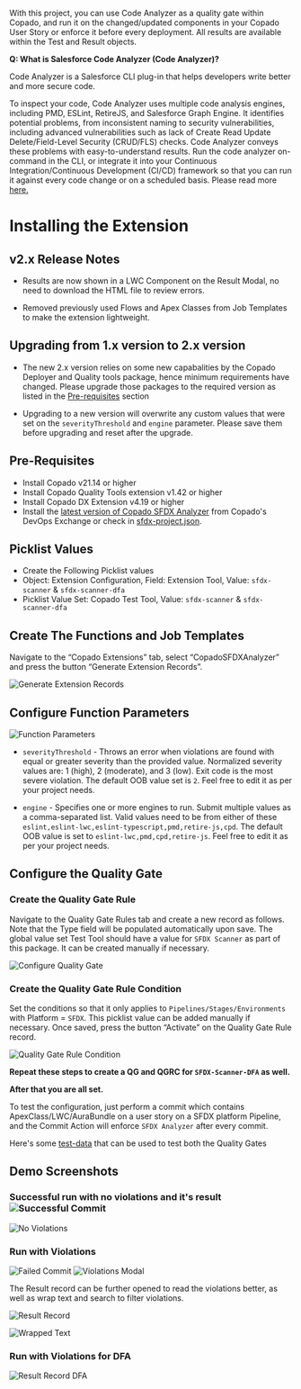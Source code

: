With this project, you can use Code Analyzer as a quality gate within Copado, and run it on the changed/updated components in your Copado User Story or enforce it before every deployment. All results are available within the Test and Result objects.

**Q: What is Salesforce Code Analyzer (Code Analyzer)?**

Code Analyzer is a Salesforce CLI plug-in that helps developers write better and more secure code.

To inspect your code, Code Analyzer uses multiple code analysis engines, including PMD, ESLint, RetireJS, and Salesforce Graph Engine. It identifies potential problems, from inconsistent naming to security vulnerabilities, including advanced vulnerabilities such as lack of Create Read Update Delete/Field-Level Security (CRUD/FLS) checks. Code Analyzer conveys these problems with easy-to-understand results. Run the code analyzer on-command in the CLI, or integrate it into your Continuous Integration/Continuous Development (CI/CD) framework so that you can run it against every code change or on a scheduled basis. Please read more [here.](https://forcedotcom.github.io/sfdx-scanner/en/v3.x/faq/)

# Installing the Extension

## v2.x Release Notes

- Results are now shown in a LWC Component on the Result Modal, no need to download the HTML file to review errors.

- Removed previously used Flows and Apex Classes from Job Templates to make the extension lightweight.

## Upgrading from 1.x version to 2.x version

- The new 2.x version relies on some new capabalities by the Copado Deployer and Quality tools package, hence minimum requirements have changed. Please upgrade those packages to the required version as listed in the [Pre-requisites](#pre-requisites) section

- Upgrading to a new version will overwrite any custom values that were set on the `severityThreshold` and `engine` parameter. Please save them before upgrading and reset after the upgrade.

## Pre-Requisites
* Install Copado v21.14 or higher
* Install Copado Quality Tools extension v1.42 or higher
* Install Copado DX Extension v4.19 or higher
* Install the [latest version of Copado SFDX Analyzer](https://success.copado.com/s/listing-detail?recordId=a545p000000Xx1hAAC) from Copado's DevOps Exchange or check in [sfdx-project.json](./sfdx-project.json).

## Picklist Values

* Create the Following Picklist values
* Object: Extension Configuration, Field: Extension Tool, Value: `sfdx-scanner` & `sfdx-scanner-dfa`
* Picklist Value Set: Copado Test Tool, Value: `sfdx-scanner` & `sfdx-scanner-dfa`

## Create The Functions and Job Templates
Navigate to the “Copado Extensions” tab, select “CopadoSFDXAnalyzer” and press the button “Generate Extension Records”.

![Generate Extension Records](./images/generate-extension-records.png)

## Configure Function Parameters

![Function Parameters](./images/function-parameters.png)

* `severityThreshold` - Throws an error when violations are found with equal or greater severity than the provided value. Normalized severity values are: 1 (high), 2 (moderate), and 3 (low). Exit code is the most severe violation. The default OOB value set is `2`. Feel free to edit it as per your project needs.

* `engine` - Specifies one or more engines to run. Submit multiple values as a comma-separated list. Valid values need to be from either of these `eslint,eslint-lwc,eslint-typescript,pmd,retire-js,cpd`.
The default OOB value is set to `eslint-lwc,pmd,cpd,retire-js`. Feel free to edit it as per your project needs.

## Configure the Quality Gate

### Create the Quality Gate Rule
Navigate to the Quality Gate Rules tab and create a new record as follows. Note that the Type field will be populated automatically upon save. The global value set Test Tool should have a value for `SFDX Scanner` as part of this package. It can be created manually if necessary.

![Configure Quality Gate](./images/create-quality-gate-rule.png)

### Create the Quality Gate Rule Condition
Set the conditions so that it only applies to `Pipelines/Stages/Environments` with Platform = `SFDX`. This picklist value can be added manually if necessary.
Once saved, press the button “Activate” on the Quality Gate Rule record.

![Quality Gate Rule Condition](./images/quality-gate-rule-condition.png)

**Repeat these steps to create a QG and QGRC for `SFDX-Scanner-DFA` as well.**

**After that you are all set.**

To test the configuration, just perform a commit which contains ApexClass/LWC/AuraBundle on a user story on a SFDX platform Pipeline, and the Commit Action will enforce `SFDX Analyzer` after every commit.

Here's some [test-data](./test-data/) that can be used to test both the Quality Gates

## Demo Screenshots

### Successful run with no violations and it's result![Successful Commit](./images/successful-commit.png)
![No Violations](./images/no-violations.png)

### Run with Violations
![Failed Commit](./images/failed-commit-sfdx.png)
![Violations Modal](./images/violations-modal-sfdx.png)

The Result record can be further opened to read the violations better, as well as wrap text and search to filter violations.

![Result Record](./images/violations-result-sfdx.png)

![Wrapped Text](./images/violations-wrapped-search-sfdx.png)

### Run with Violations for DFA
![Result Record DFA](./images/violations-modal-dfa.png)
